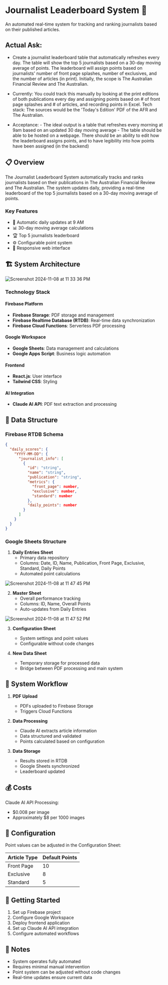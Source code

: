 # Journalist Leaderboard System 📰

An automated real-time system for tracking and ranking journalists based on their published articles.


## Actual Ask:

- Create a journalist leaderboard table that automatically refreshes every day. The table will show the top 5 journalists based on a 30-day moving average of points. The leaderboard will assign points based on journalists' number of front page splashes, number of exclusives, and the number of articles (in print). Initially, the scope is The Australian Financial Review and The Australian.

- Currently: You could track this manually by looking at the print editions of both publications every day and assigning points based on # of front page splashes and # of articles, and recording points in Excel. Tech stack: The sources would be the 'Today's Edition' PDF of the AFR and The Australian.

- Acceptance: - The ideal output is a table that refreshes every morning at 9am based on an updated 30 day moving average - The table should be able to be hosted on a webpage.
There should be an ability to edit how the leaderboard assigns points, and to have legibility into how points have been assigned (in the backend)

## 📋 Overview

The Journalist Leaderboard System automatically tracks and ranks journalists based on their publications in The Australian Financial Review and The Australian. The system updates daily, providing a real-time leaderboard of the top 5 journalists based on a 30-day moving average of points.

### Key Features

- 🔄 Automatic daily updates at 9 AM
- 📊 30-day moving average calculations
- 🏆 Top 5 journalists leaderboard
- ⚙️ Configurable point system
- 📱 Responsive web interface

## 🏗️ System Architecture

![Screenshot 2024-11-08 at 11 33 36 PM](https://github.com/user-attachments/assets/de93aa1c-dc82-4226-8e1f-21006888b07f)


### Technology Stack

#### Firebase Platform
- **Firebase Storage**: PDF storage and management
- **Firebase Realtime Database (RTDB)**: Real-time data synchronization
- **Firebase Cloud Functions**: Serverless PDF processing

#### Google Workspace
- **Google Sheets**: Data management and calculations
- **Google Apps Script**: Business logic automation

#### Frontend
- **React.js**: User interface
- **Tailwind CSS**: Styling

#### AI Integration
- **Claude AI API**: PDF text extraction and processing

## 💾 Data Structure

### Firebase RTDB Schema
```json
{
  "daily_scores": {
    "YYYY-MM-DD": {
      "journalist_info": [
        {
          "id": "string",
          "name": "string",
          "publication": "string",
          "metrics": {
            "front_page": number,
            "exclusive": number,
            "standard": number
          },
          "daily_points": number
        }
      ]
    }
  }
}
```

### Google Sheets Structure

1. **Daily Entries Sheet**
   - Primary data repository
   - Columns: Date, ID, Name, Publication, Front Page, Exclusive, Standard, Daily Points
   - Automated point calculations
  
![Screenshot 2024-11-08 at 11 47 45 PM](https://github.com/user-attachments/assets/18900af9-79b7-4cc5-b008-0767c11bff20)


2. **Master Sheet**
   - Overall performance tracking
   - Columns: ID, Name, Overall Points
   - Auto-updates from Daily Entries

![Screenshot 2024-11-08 at 11 47 52 PM](https://github.com/user-attachments/assets/8fee4bc7-050a-4b79-bbd0-fae49ba89aa9)


3. **Configuration Sheet**
   - System settings and point values
   - Configurable without code changes



4. **New Data Sheet**
   - Temporary storage for processed data
   - Bridge between PDF processing and main system

## 🔄 System Workflow

1. **PDF Upload**
   - PDFs uploaded to Firebase Storage
   - Triggers Cloud Functions

2. **Data Processing**
   - Claude AI extracts article information
   - Data structured and validated
   - Points calculated based on configuration

3. **Data Storage**
   - Results stored in RTDB
   - Google Sheets synchronized
   - Leaderboard updated



## 💰 Costs

Claude AI API Processing:
- $0.008 per image
- Approximately $8 per 1000 images

## 🔧 Configuration

Point values can be adjusted in the Configuration Sheet:

| Article Type | Default Points |
|--------------|----------------|
| Front Page   | 10            |
| Exclusive    | 8             |
| Standard     | 5             |

## 🚀 Getting Started

1. Set up Firebase project
2. Configure Google Workspace
3. Deploy frontend application
4. Set up Claude AI API integration
5. Configure automated workflows

## 📝 Notes

- System operates fully automated
- Requires minimal manual intervention
- Point system can be adjusted without code changes
- Real-time updates ensure current data
